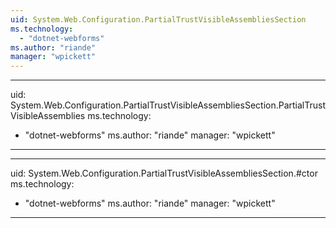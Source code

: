 ```yaml
---
uid: System.Web.Configuration.PartialTrustVisibleAssembliesSection
ms.technology: 
  - "dotnet-webforms"
ms.author: "riande"
manager: "wpickett"
---
```


---
uid: System.Web.Configuration.PartialTrustVisibleAssembliesSection.PartialTrustVisibleAssemblies
ms.technology: 
  - "dotnet-webforms"
ms.author: "riande"
manager: "wpickett"
---

---
uid: System.Web.Configuration.PartialTrustVisibleAssembliesSection.#ctor
ms.technology: 
  - "dotnet-webforms"
ms.author: "riande"
manager: "wpickett"
---
